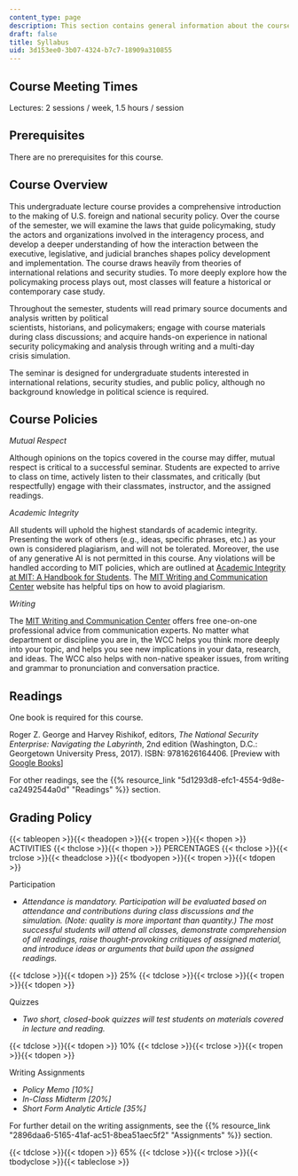 ```yaml
---
content_type: page
description: This section contains general information about the course.
draft: false
title: Syllabus
uid: 3d153ee0-3b07-4324-b7c7-18909a310855
---
```

## Course Meeting Times

Lectures: 2 sessions / week, 1.5 hours / session

## Prerequisites

There are no prerequisites for this course.

## Course Overview

This undergraduate lecture course provides a comprehensive introduction to the making of U.S. foreign and national security policy. Over the course of the semester, we will examine the laws that guide policymaking, study the actors and organizations involved in the interagency process, and develop a deeper understanding of how the interaction between the executive, legislative, and judicial branches shapes policy development and implementation. The course draws heavily from theories of international relations and security studies. To more deeply explore how the policymaking process plays out, most classes will feature a historical or contemporary case study.

Throughout the semester, students will read primary source documents and analysis written by political                 
scientists, historians, and policymakers; engage with course materials during class discussions; and acquire hands-on experience in national security policymaking and analysis through writing and a multi-day crisis simulation.

The seminar is designed for undergraduate students interested in international relations, security studies, and public policy, although no background knowledge in political science is required.

## Course Policies

*Mutual Respect*

Although opinions on the topics covered in the course may differ, mutual respect is critical to a successful seminar. Students are expected to arrive to class on time, actively listen to their classmates, and critically (but respectfully) engage with their classmates, instructor, and the assigned readings.

*Academic Integrity*

All students will uphold the highest standards of academic integrity. Presenting the work of others (e.g., ideas, specific phrases, etc.) as your own is considered plagiarism, and will not be tolerated. Moreover, the use of any generative AI is not permitted in this course. Any violations will be handled according to MIT policies, which are outlined at [Academic Integrity at MIT: A Handbook for Students](https://integrity.mit.edu/). The [MIT Writing and Communication Center](https://cmsw.mit.edu/writing-and-communication-center/) website has helpful tips on how to avoid plagiarism.

*Writing*

The [MIT Writing and Communication Center](https://cmsw.mit.edu/writing-and-communication-center/) offers free one-on-one professional advice from communication experts. No matter what department or discipline you are in, the WCC helps you think more deeply into your topic, and helps you see new implications in your data, research, and ideas. The WCC also helps with non-native speaker issues, from writing and grammar to pronunciation and conversation practice.

## Readings

One book is required for this course.

Roger Z. George and Harvey Rishikof, editors, *The National Security Enterprise: Navigating the Labyrinth*, 2nd edition (Washington, D.C.: Georgetown University Press, 2017). ISBN: ‎9781626164406. \[Preview with [Google Books](https://www.google.com/books/edition/The_National_Security_Enterprise/6tgoDwAAQBAJ?hl=en&gbpv=1)\] 

For other readings, see the {{% resource_link "5d1293d8-efc1-4554-9d8e-ca2492544a0d" "Readings" %}} section.

## Grading Policy

{{< tableopen >}}{{< theadopen >}}{{< tropen >}}{{< thopen >}}
ACTIVITIES
{{< thclose >}}{{< thopen >}}
PERCENTAGES
{{< thclose >}}{{< trclose >}}{{< theadclose >}}{{< tbodyopen >}}{{< tropen >}}{{< tdopen >}}

Participation

- *Attendance is mandatory. Participation will be evaluated based on attendance and contributions during class discussions and the simulation. (Note: quality is more important than quantity.) The most successful students will attend all classes, demonstrate comprehension of all readings, raise thought-provoking critiques of assigned material, and introduce ideas or arguments that build upon the assigned readings.*

{{< tdclose >}}{{< tdopen >}}
25%
{{< tdclose >}}{{< trclose >}}{{< tropen >}}{{< tdopen >}}

Quizzes

- *Two short, closed-book quizzes will test students on materials covered in lecture and reading.* 

{{< tdclose >}}{{< tdopen >}}
10%
{{< tdclose >}}{{< trclose >}}{{< tropen >}}{{< tdopen >}}

Writing Assignments

- *Policy Memo \[10%\]*
- *In-Class Midterm \[20%\]*
- *Short Form Analytic Article \[35%\]*

For further detail on the writing assignments, see the {{% resource_link "2896daa6-5165-41af-ac51-8bea51aec5f2" "Assignments" %}} section.

{{< tdclose >}}{{< tdopen >}}
65%
{{< tdclose >}}{{< trclose >}}{{< tbodyclose >}}{{< tableclose >}}